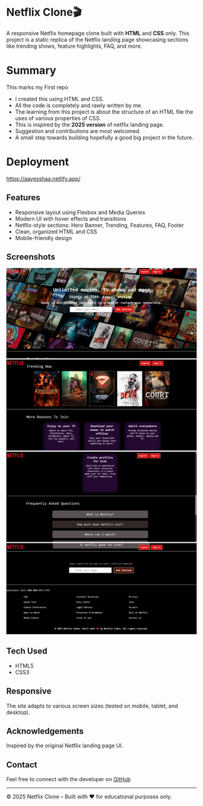 # Netflix Clone🎬
A responsive Netflix homepage clone built with **HTML** and **CSS** only. This project is a static replica of the Netflix landing page showcasing sections like trending shows, feature highlights, FAQ, and more.

# Summary
This marks my First repo
- I created this using HTML and CSS.
- All the code is completely and rawly written by me.
- The learning from this project is about the structure of an HTML file the uses of various properties of CSS.
- This is inspired by the **2025 version** of netflix landing page. 
- Suggestion and contributions are most welcomed.
- A small step towards building hopefully a good big project in the future.

# Deployment
https://aayesshaa.netlify.app/

## Features
- Responsive layout using Flexbox and Media Queries
- Modern UI with hover effects and transitions
- Netflix-style sections: Hero Banner, Trending, Features, FAQ, Footer
- Clean, organized HTML and CSS
- Mobile-friendly design

## Screenshots
![Netflix Clone Screenshot](images/Screenshot1.png)
![Netflix Clone Screenshot](images/Screenshot2.png)
![Netflix Clone Screenshot](images/Screenshot3.png)
![Netflix Clone Screenshot](images/Screenshot4.png)

## Tech Used
- HTML5
- CSS3

## Responsive
The site adapts to various screen sizes (tested on mobile, tablet, and desktop).

## Acknowledgements
Inspired by the original Netflix landing page UI.

## Contact
Feel free to connect with the developer on [GitHub](https://github.com/Ayeshaali124)

---
&copy; 2025 Netflix Clone – Built with ❤️ for educational purposes only.
